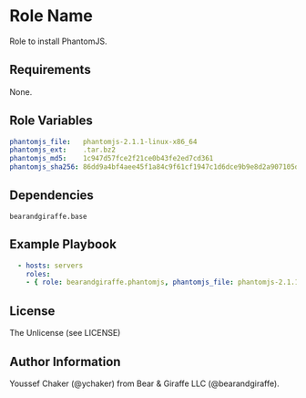 Role Name
=========

Role to install PhantomJS.

Requirements
------------

None.

Role Variables
--------------

```yml
phantomjs_file:   phantomjs-2.1.1-linux-x86_64
phantomjs_ext:    .tar.bz2
phantomjs_md5:    1c947d57fce2f21ce0b43fe2ed7cd361
phantomjs_sha256: 86dd9a4bf4aee45f1a84c9f61cf1947c1d6dce9b9e8d2a907105da7852460d2f
```

Dependencies
------------

```
bearandgiraffe.base
```

Example Playbook
----------------

```yml
  - hosts: servers
    roles:
    - { role: bearandgiraffe.phantomjs, phantomjs_file: phantomjs-2.1.1-linux-x86_64 }
```

License
-------

The Unlicense (see LICENSE)

Author Information
------------------

Youssef Chaker (@ychaker) from Bear & Giraffe LLC (@bearandgiraffe).

